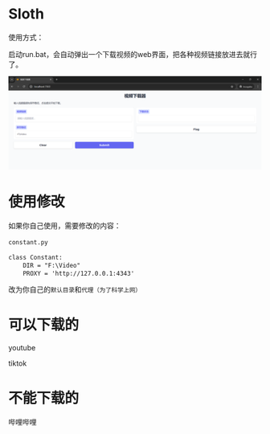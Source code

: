 # Sloth

使用方式：

启动run.bat，会自动弹出一个下载视频的web界面，把各种视频链接放进去就行了。

![image-20250224171444823](./README.assets/image-20250224171444823.png)

# 使用修改

如果你自己使用，需要修改的内容：

`constant.py`

```
class Constant:
    DIR = "F:\Video"
    PROXY = 'http://127.0.0.1:4343'
```

改为你自己的`默认目录`和`代理（为了科学上网）`



# 可以下载的

youtube

tiktok

# 不能下载的

哔哩哔哩

